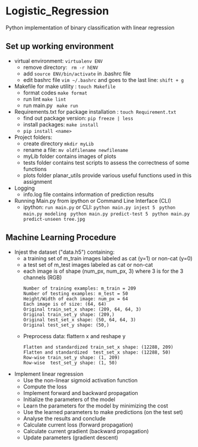 # Logistic_Regression
Python implementation of binary classification with linear regression

## Set up working environment
* virtual environment: ```virtualenv ENV```
    - remove directory: ``` rm -r hENV```
    - add ```source ENV/bin/activate``` in .bashrc file
    - edit bashrc file ```vim ~/.bashrc``` and goes to the last line: ```shift + g``` 
* Makefile for make utility : ``` touch Makefile ```
    - format codes ``` make format ```
    - run lint ``` make lint ```
    - run main.py ``` make run```
* Requirements.txt for package installation : ``` touch Requirement.txt ```
    - find out package version: ```pip freeze | less```
    - install packages: ``` make install ```
    - ``` pip install <name> ```
* Project folders:
   - create directory ``` mkdir myLib ```
   - rename a file: ```mv oldfilename newfilename```
   - myLib folder contains images of plots
   - tests folder contains test scripts to assess the correctness of some functions
   - plots folder planar_utils provide various useful functions used in this assignment
* Logging
    - info.log file contains information of prediction results
* Running Main.py from ipython or Command Line Interface (CLI)
  - ipython: ```run main.py``` or CLI:  ```python main.py injest 5 ```  ```python main.py modeling ``` ``` python main.py predict-test 5 ``` ``` python main.py predict-unseen tree.jpg```


## Machine Learning Procedure
* Injest the dataset ("data.h5") containing: 
    - a training set of m_train images labeled as cat (y=1) or non-cat (y=0) 
    - a test set of m_test images labeled as cat or non-cat 
    - each image is of shape (num_px, num_px, 3) where 3 is for the 3 channels (RGB)
        ```
        Number of training examples: m_train = 209
        Number of testing examples: m_test = 50
        Height/Width of each image: num_px = 64
        Each image is of size: (64, 64)
        Original train_set_x shape: (209, 64, 64, 3)
        Original train_set_y shape: (209,)
        Original test_set_x shape: (50, 64, 64, 3)
        Original test_set_y shape: (50,)
        ```
    - Preprocess data: flattern x and reshape y
        ```
        Flatten and standardized train_set_x shape: (12288, 209)
        Flatten and standardized  test_set_x shape: (12288, 50)
        Row-wise train_set_y shape: (1, 209)
        Row-wise  test_set_y shape: (1, 50)
        ```
* Implement linear regression
    - Use the non-linear sigmoid activation function  
    - Compute the loss
    - Implement forward and backward propagation
    - Initialize the parameters of the model 
    - Learn the parameters for the model by minimizing the cost
    - Use the learned parameters to make predictions (on the test set) 
    - Analyse the results and conclude
    - Calculate current loss (forward propagation)
    - Calculate current gradient (backward propagation)
    - Update parameters (gradient descent)
